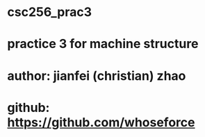# csc256_prac3
# practice 3 for machine structure
# author: jianfei (christian) zhao
# github: https://github.com/whoseforce